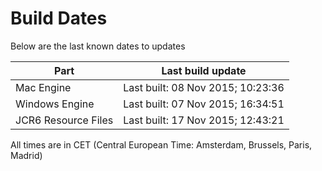 # Build Dates

Below are the last known dates to updates

Part | Last build update
-----|-----
Mac Engine | Last built: 08 Nov 2015; 10:23:36
Windows Engine | Last built: 07 Nov 2015; 16:34:51
JCR6 Resource Files | Last built: 17 Nov 2015; 12:43:21
All times are in CET (Central European Time: Amsterdam, Brussels, Paris, Madrid)



